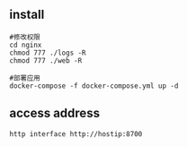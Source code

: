 ## install
```
#修改权限
cd nginx
chmod 777 ./logs -R
chmod 777 ./web -R

#部署应用
docker-compose -f docker-compose.yml up -d
```

## access address

```code
http interface http://hostip:8700
```